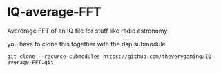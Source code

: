 # IQ-average-FFT
Avererage FFT of an IQ file for stuff like radio astronomy

you have to clone this together with the dsp submodule
```
git clone --recurse-submodules https://github.com/theverygaming/IQ-average-FFT.git
```